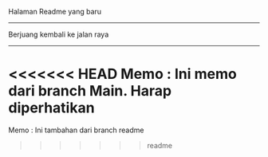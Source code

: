 Halaman Readme yang baru

---

Berjuang kembali ke jalan raya

---

<<<<<<< HEAD
Memo : Ini memo dari branch Main. Harap diperhatikan
=======
Memo : Ini tambahan dari branch readme
>>>>>>> readme
